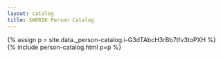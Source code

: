 ```yaml
---
layout: catalog
title: SWERIK Person Catalog
---
```

{% assign p = site.data._person-catalog.i-G3dTAbcH3rBb7tfv3toPXH %}
{% include person-catalog.html p=p %}

